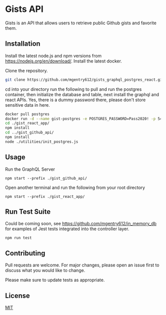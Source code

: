 # Gists API

Gists is an API that allows users to retrieve public Github gists and favorite them.

## Installation

Install the latest node.js and npm versions from https://nodejs.org/en/download/.
Install the latest docker.

Clone the repository.

```bash
git clone https://github.com/mgentry612/gists_graphql_postgres_react.git ./<your_dir>/
```

cd into your directory run the following to pull and run the postgres container, then initialize the database and table, next install the graphql and react APIs. Yes, there is a dummy password there, please don't store sensitive data in here.

```bash
docker pull postgres
docker run -d --name gist-postgres -e POSTGRES_PASSWORD=Pass2020! -p 5432:5432 postgres
cd ./gist_react_app/
npm install
cd ../gist_github_api/
npm install
node ./utilities/init_postgres.js
```

## Usage

Run the GraphQL Server
```node
npm start --prefix ./gist_github_api/
```
Open another terminal and run the following from your root directory
```node
npm start --prefix ./gist_react_app/
```
## Run Test Suite
Could be coming soon, see https://github.com/mgentry612/in_memory_db for examples of Jest tests integrated into the controller layer.

```node
npm run test
```

## Contributing
Pull requests are welcome. For major changes, please open an issue first to discuss what you would like to change.

Please make sure to update tests as appropriate.

## License
[MIT](https://choosealicense.com/licenses/mit/)
